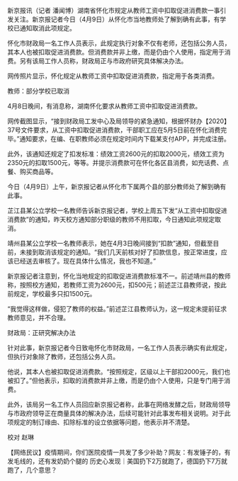 新京报讯（记者 潘闻博）湖南省怀化市规定从教师工资中扣取促进消费款一事引发关注。新京报记者今日（4月9日）从怀化市当地教师处了解到确有此事，有学校已通知取消此项规定。

怀化市财政局一名工作人员表示，此规定执行对象不仅有老师，还包括公务人员，其本人也被扣取促进消费款。但消费款并非上缴，而是仍由个人使用，指定用于消费。另有该局工作人员称，财政局正与市政府研究具体解决办法。

网传照片显示，怀化规定从教师工资中扣取促进消费款，指定用于各类消费。

教师：部分学校已取消

4月8日晚间，有消息称，湖南怀化要求从教师工资中扣取促进消费款。

网传截图显示，“接到财政局工发中心及局领导的紧急通知，根据怀财办【2020】37号文件要求，从工资中扣取促进消费款，干部职工应在5月5日前在怀化消费完毕。”通知要求，在编、在职教师必须在规定时间内下载某支付APP，并完成注册。

此外，该通知还规定了扣发标准：绩效工资2600元的扣取2000元，绩效工资为2350元的扣取1500元，等等。并提示消费款可在怀化各区县消费，如充话费、点餐、购买商品等。

今日（4月9日）上午，新京报记者从怀化市下属两个县的部分教师处了解到确有此事。

芷江县某公立学校一名教师告诉新京报记者，学校上周五下发“从工资中扣取促进消费款”的通知，昨天校方通知部分职级的教师不用扣取，今日通知此项规定取消。

靖州县某公立学校一名教师表示，她在4月3日晚间接到“扣款”通知，但截至目前，未接到取消该规定的通知。“我们几天前核对好了扣款信息，按正常进度，应该已经送去审核了。现在具体什么情况，我也不知道。”

新京报记者注意到，怀化当地规定的扣取促进消费款标准不一。前述靖州县的教师称，按照校方通知，若教师工资为2600元，扣500元；前述芷江县教师说，按此前规定，学校最多只扣1500元。

“我觉得这样做，侵犯了教师的权益。”前述芷江县教师认为，这一规定未提前征求教师意见，并不合理。

财政局：正研究解决办法

针对此事，新京报记者今日致电怀化市财政局，一名工作人员表示确实有此规定，但执行对象除了教师，还包括公务人员。

他说，其本人也被扣取促进消费款。“按照规定，区级以上干部扣2000元，我们也被扣了。”但他表示，扣取的消费款并非上缴，而是仍由个人使用，只是专门用于消费。

此外，该局另一名工作人员回应新京报记者称，此事在网络发酵之后，财政局领导与市政府领导正在商量具体的解决办法，后续可能针对此事发布相关说明。对于此项规定的制订缘由、扣除标准的设立依据等问题，他表示并不清楚。

校对 赵琳

【网络民议】疫情期间，你们医院疫情一共发了多少补助？网友：有发锤子的，有发毛线的，还有发奶奶个腿的 历史心发现｜美国扔下2万就跑了，德国扔下7万就跑了，几个意思？ 
